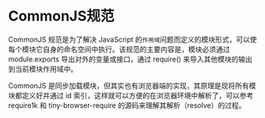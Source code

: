 # CommonJS规范
   CommonJS 规范是为了解决 JavaScript 的`作用域`问题而定义的模块形式，可以使每个模块它自身的命名空间中执行。该规范的主要内容是，模块必须通过
module.exports 导出对外的变量或接口，通过 require() 来导入其他模块的输出到当前模块作用域中。

   CommonJS 是同步加载模块，但其实也有浏览器端的实现，其原理是现将所有模块都定义好并通过 id 索引，这样就可以方便的在浏览器环境中解析了，可以参考
require1k 和 tiny-browser-require 的源码来理解其解析（resolve）的过程。
